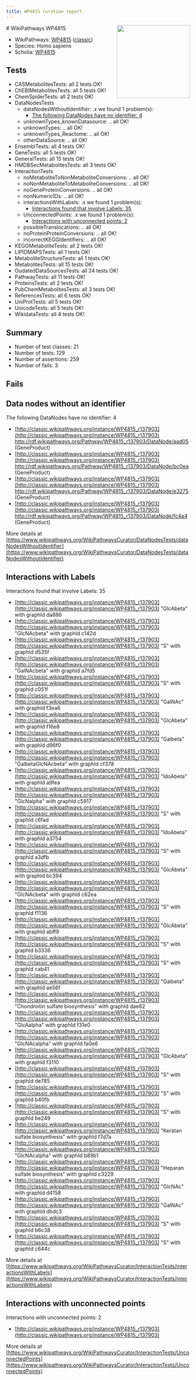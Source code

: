 ```yaml
---
title: WP4815 curation report
---
```


<img style="float: right; width: 200px" src="https://upload.wikimedia.org/wikipedia/commons/thumb/8/83/Wplogo_with_text_500.png/640px-Wplogo_with_text_500.png" />
# WikiPathways WP4815

* WikiPathways: [WP4815](https://wikipathways.org/pathways/WP4815) ([classic](https://classic.wikipathways.org/instance/WP4815))
* Species: Homo sapiens
* Scholia: [WP4815](https://scholia.toolforge.org/wikipathways/WP4815)
## Tests
* CASMetabolitesTests: all 2 tests OK!
* ChEBIMetabolitesTests: all 5 tests OK!
* ChemSpiderTests: all 2 tests OK!
* DataNodesTests
    * dataNodesWithoutIdentifier: .x we found 1 problem(s):
        * [The following DataNodes have no identifier: 4](#d2d32fa3)
    * unknownTypes_knownDatasource: .. all OK!
    * unknownTypes: .. all OK!
    * unknownTypes_Reactome: .. all OK!
    * otherDataSource: .. all OK!
* EnsemblTests: all 4 tests OK!
* GeneTests: all 5 tests OK!
* GeneralTests: all 15 tests OK!
* HMDBSecMetabolitesTests: all 3 tests OK!
* InteractionTests
    * noMetaboliteToNonMetaboliteConversions: .. all OK!
    * noNonMetaboliteToMetaboliteConversions: .. all OK!
    * noGeneProteinConversions: .. all OK!
    * nonNumericIDs: .. all OK!
    * interactionsWithLabels: .x we found 1 problem(s):
        * [Interactions found that involve Labels: 35](#fe97a8fb)
    * UnconnectedPoints: .x we found 1 problem(s):
        * [Interactions with unconnected points: 2](#35a61ada)
    * possibleTranslocations: .. all OK!
    * noProteinProteinConversions: .. all OK!
    * incorrectKEGGIdentifiers: .. all OK!
* KEGGMetaboliteTests: all 2 tests OK!
* LIPIDMAPSTests: all 1 tests OK!
* MetaboliteStructureTests: all 1 tests OK!
* MetabolitesTests: all 15 tests OK!
* OudatedDataSourcesTests: all 24 tests OK!
* PathwayTests: all 11 tests OK!
* ProteinsTests: all 2 tests OK!
* PubChemMetabolitesTests: all 3 tests OK!
* ReferencesTests: all 6 tests OK!
* UniProtTests: all 5 tests OK!
* UnicodeTests: all 5 tests OK!
* WikidataTests: all 4 tests OK!


## Summary

* Number of test classes: 21
* Number of tests: 129
* Number of assertions: 259
* Number of fails: 3

## Fails

<a name="d2d32fa3" />

## Data nodes without an identifier

The following DataNodes have no identifier: 4

* [http://classic.wikipathways.org/instance/WP4815_r137903](http://classic.wikipathways.org/instance/WP4815_r137903) http://rdf.wikipathways.org/Pathway/WP4815_r137903/DataNode/aad05 (GeneProduct)
* [http://classic.wikipathways.org/instance/WP4815_r137903](http://classic.wikipathways.org/instance/WP4815_r137903) http://rdf.wikipathways.org/Pathway/WP4815_r137903/DataNode/bc0ea (GeneProduct)
* [http://classic.wikipathways.org/instance/WP4815_r137903](http://classic.wikipathways.org/instance/WP4815_r137903) http://rdf.wikipathways.org/Pathway/WP4815_r137903/DataNode/e3275 (GeneProduct)
* [http://classic.wikipathways.org/instance/WP4815_r137903](http://classic.wikipathways.org/instance/WP4815_r137903) http://rdf.wikipathways.org/Pathway/WP4815_r137903/DataNode/fc4a4 (GeneProduct)


More details at [https://www.wikipathways.org/WikiPathwaysCurator/DataNodesTests/dataNodesWithoutIdentifier](https://www.wikipathways.org/WikiPathwaysCurator/DataNodesTests/dataNodesWithoutIdentifier)

<a name="fe97a8fb" />

## Interactions with Labels

Interactions found that involve Labels: 35

* [http://classic.wikipathways.org/instance/WP4815_r137903](http://classic.wikipathways.org/instance/WP4815_r137903) "GlcAbeta" with graphId da886
* [http://classic.wikipathways.org/instance/WP4815_r137903](http://classic.wikipathways.org/instance/WP4815_r137903) "GlcNAcbeta" with graphId c142d
* [http://classic.wikipathways.org/instance/WP4815_r137903](http://classic.wikipathways.org/instance/WP4815_r137903) "S" with graphId d535f
* [http://classic.wikipathways.org/instance/WP4815_r137903](http://classic.wikipathways.org/instance/WP4815_r137903) "GalNAcbeta" with graphId a7fd5
* [http://classic.wikipathways.org/instance/WP4815_r137903](http://classic.wikipathways.org/instance/WP4815_r137903) "S" with graphId c051f
* [http://classic.wikipathways.org/instance/WP4815_r137903](http://classic.wikipathways.org/instance/WP4815_r137903) "GalNAc" with graphId f3ea6
* [http://classic.wikipathways.org/instance/WP4815_r137903](http://classic.wikipathways.org/instance/WP4815_r137903) "GlcAbeta" with graphId f16e8
* [http://classic.wikipathways.org/instance/WP4815_r137903](http://classic.wikipathways.org/instance/WP4815_r137903) "Galbeta" with graphId d96f0
* [http://classic.wikipathways.org/instance/WP4815_r137903](http://classic.wikipathways.org/instance/WP4815_r137903) "GalbetaGlcNAcbeta" with graphId cf378
* [http://classic.wikipathways.org/instance/WP4815_r137903](http://classic.wikipathways.org/instance/WP4815_r137903) "IdoAbeta" with graphId a9fea
* [http://classic.wikipathways.org/instance/WP4815_r137903](http://classic.wikipathways.org/instance/WP4815_r137903) "GlcNalpha" with graphId c5917
* [http://classic.wikipathways.org/instance/WP4815_r137903](http://classic.wikipathways.org/instance/WP4815_r137903) "S" with graphId c6fad
* [http://classic.wikipathways.org/instance/WP4815_r137903](http://classic.wikipathways.org/instance/WP4815_r137903) "IdoAbeta" with graphId a3754
* [http://classic.wikipathways.org/instance/WP4815_r137903](http://classic.wikipathways.org/instance/WP4815_r137903) "S" with graphId a3dfb
* [http://classic.wikipathways.org/instance/WP4815_r137903](http://classic.wikipathways.org/instance/WP4815_r137903) "GlcAbeta" with graphId bc394
* [http://classic.wikipathways.org/instance/WP4815_r137903](http://classic.wikipathways.org/instance/WP4815_r137903) "GlcNAcbeta" with graphId c62ea
* [http://classic.wikipathways.org/instance/WP4815_r137903](http://classic.wikipathways.org/instance/WP4815_r137903) "S" with graphId f1136
* [http://classic.wikipathways.org/instance/WP4815_r137903](http://classic.wikipathways.org/instance/WP4815_r137903) "GlcAbeta" with graphId abff9
* [http://classic.wikipathways.org/instance/WP4815_r137903](http://classic.wikipathways.org/instance/WP4815_r137903) "S" with graphId b3336
* [http://classic.wikipathways.org/instance/WP4815_r137903](http://classic.wikipathways.org/instance/WP4815_r137903) "S" with graphId cab41
* [http://classic.wikipathways.org/instance/WP4815_r137903](http://classic.wikipathways.org/instance/WP4815_r137903) "Galbeta" with graphId ae56f
* [http://classic.wikipathways.org/instance/WP4815_r137903](http://classic.wikipathways.org/instance/WP4815_r137903) "Chondroitin sulfate biosynthesis" with graphId dae82
* [http://classic.wikipathways.org/instance/WP4815_r137903](http://classic.wikipathways.org/instance/WP4815_r137903) "GlcAalpha" with graphId f31e0
* [http://classic.wikipathways.org/instance/WP4815_r137903](http://classic.wikipathways.org/instance/WP4815_r137903) "GlcNAcalpha" with graphId fa0e6
* [http://classic.wikipathways.org/instance/WP4815_r137903](http://classic.wikipathways.org/instance/WP4815_r137903) "GlcAbeta" with graphId f3110
* [http://classic.wikipathways.org/instance/WP4815_r137903](http://classic.wikipathways.org/instance/WP4815_r137903) "S" with graphId de785
* [http://classic.wikipathways.org/instance/WP4815_r137903](http://classic.wikipathways.org/instance/WP4815_r137903) "S" with graphId b40fb
* [http://classic.wikipathways.org/instance/WP4815_r137903](http://classic.wikipathways.org/instance/WP4815_r137903) "S" with graphId be249
* [http://classic.wikipathways.org/instance/WP4815_r137903](http://classic.wikipathways.org/instance/WP4815_r137903) "Keratan sulfate biosynthesis" with graphId f7d7a
* [http://classic.wikipathways.org/instance/WP4815_r137903](http://classic.wikipathways.org/instance/WP4815_r137903) "GlcNAcalpha" with graphId b89b1
* [http://classic.wikipathways.org/instance/WP4815_r137903](http://classic.wikipathways.org/instance/WP4815_r137903) "Heparan sulfate biosynthesis" with graphId c3229
* [http://classic.wikipathways.org/instance/WP4815_r137903](http://classic.wikipathways.org/instance/WP4815_r137903) "GlcNAc" with graphId d4158
* [http://classic.wikipathways.org/instance/WP4815_r137903](http://classic.wikipathways.org/instance/WP4815_r137903) "GalNAc" with graphId dbdc3
* [http://classic.wikipathways.org/instance/WP4815_r137903](http://classic.wikipathways.org/instance/WP4815_r137903) "S" with graphId b6c38
* [http://classic.wikipathways.org/instance/WP4815_r137903](http://classic.wikipathways.org/instance/WP4815_r137903) "S" with graphId c644c


More details at [https://www.wikipathways.org/WikiPathwaysCurator/InteractionTests/interactionsWithLabels](https://www.wikipathways.org/WikiPathwaysCurator/InteractionTests/interactionsWithLabels)

<a name="35a61ada" />

## Interactions with unconnected points

Interactions with unconnected points: 2

* [http://classic.wikipathways.org/instance/WP4815_r137903](http://classic.wikipathways.org/instance/WP4815_r137903)


More details at [https://www.wikipathways.org/WikiPathwaysCurator/InteractionTests/UnconnectedPoints](https://www.wikipathways.org/WikiPathwaysCurator/InteractionTests/UnconnectedPoints)


